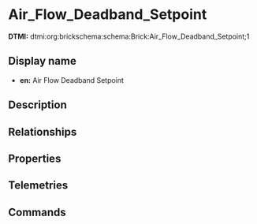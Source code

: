 # Air_Flow_Deadband_Setpoint
**DTMI:** dtmi:org:brickschema:schema:Brick:Air_Flow_Deadband_Setpoint;1
## Display name
- **en:** Air Flow Deadband Setpoint
## Description
## Relationships
## Properties
## Telemetries
## Commands
